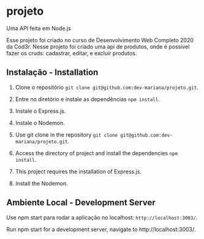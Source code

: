 # projeto
Uma API feita em Node.js

Esse projeto foi criado no curso de Desenvolvimento Web Completo 2020 da Cod3r.
Nesse projeto foi criado uma api de produtos, onde é possível fazer os cruds: cadastrar, editar, e excluir produtos.

## Instalação - Installation

1. Clone o repositório `git clone git@github.com:dev-mariana/projeto.git`.
2. Entre no diretório e instale as dependências `npm install`.
3. Instale o Express.js.
4. Instale o Nodemon.

1. Use git clone in the repository `git clone git@github.com:dev-mariana/projeto.git`.
2. Access the directory of project and install the dependencies `npm install`.
3. This project requires the installation of Express.js.
4. Install the Nodemon.

## Ambiente Local - Development Server

Use npm start para rodar a aplicação no localhost: `http://localhost:3003/`. 

Run npm start for a development server, navigate to http://localhost:3003/. 
